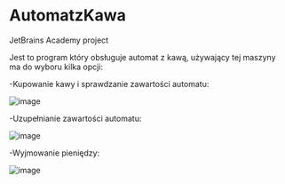 # AutomatzKawa
JetBrains Academy project 

Jest to program który obsługuje automat z kawą, używający tej maszyny ma do wyboru kilka opcji:

-Kupowanie kawy i sprawdzanie zawartości automatu:



![image](https://user-images.githubusercontent.com/92478936/202275624-af291ff8-de71-4fcb-a483-4b3c244618e3.png)



-Uzupełnianie zawartości automatu:



![image](https://user-images.githubusercontent.com/92478936/202275767-17ee863f-d0cc-41c0-94ad-804a93ecca8c.png)


-Wyjmowanie pieniędzy:

![image](https://user-images.githubusercontent.com/92478936/202276415-178a53f5-916e-43af-ac28-e757c835861b.png)


